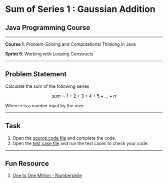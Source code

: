 # Sum of Series 1 : Gaussian Addition

## Java Programming Course

---

**Course 1**: Problem-Solving and Computational Thinking in Java

**Sprint 5**: Working with Looping Constructs

---

Problem Statement
---

Calculate the sum of the following series

$$sum=1+2+3+4+5+...+n$$

Where `n` is a number input by the user.

---

Task
---

1. Open the [source code file](src/main/java/io/github/dbc/SeriesSumFinder.java) and complete the code.
2. Open the [test case file](src/test/java/io/github/dbc/SeriesSumFinderTest.java) and run the test cases to
   check your code.

---

Fun Resource
---

1. [One to One Million - Numberphile](https://www.youtube.com/watch?v=Dd81F6-Ar_0)